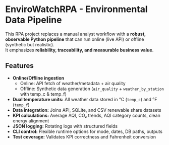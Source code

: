 # EnviroWatchRPA - Environmental Data Pipeline

This RPA project replaces a manual analyst workflow with a **robust, observable Python pipeline** that can run online (live API) or offline (synthetic but realistic).  
It emphasizes **reliability, traceability, and measurable business value**.

## Features
- **Online/Offline ingestion**
  - Online: API fetch of weather/metadata + air quality
  - Offline: Synthetic data generation (`air_quality` + `weather_by_station` with temp_c & temp_f)
- **Dual temperature units:** All weather data stored in °C (`temp_c`) and °F (`temp_f`)
- **Data integration:** Joins API, SQLite, and CSV renewable share datasets
- **KPI calculations:** Average AQI, CO₂ trends, AQI category counts, clean energy alignment
- **JSON logging:** Rotating logs with structured fields
- **CLI control:** Flexible runtime options for mode, dates, DB paths, outputs
- **Test coverage:** Validates KPI correctness and Fahrenheit conversion